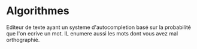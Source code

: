 # Algorithmes
Editeur de texte ayant un systeme d'autocompletion basé sur la probabilité que l'on ecrive un mot.
IL enumere aussi les mots dont vous avez mal orthographié.

